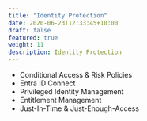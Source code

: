 ```yaml
---
title: "Identity Protection"
date: 2020-06-23T12:33:45+10:00
draft: false
featured: true
weight: 11
description: Identity Protection
---
```


* Conditional Access & Risk Policies
* Entra ID Connect
* Privileged Identity Management
* Entitlement Management
* Just-In-Time & Just-Enough-Access
